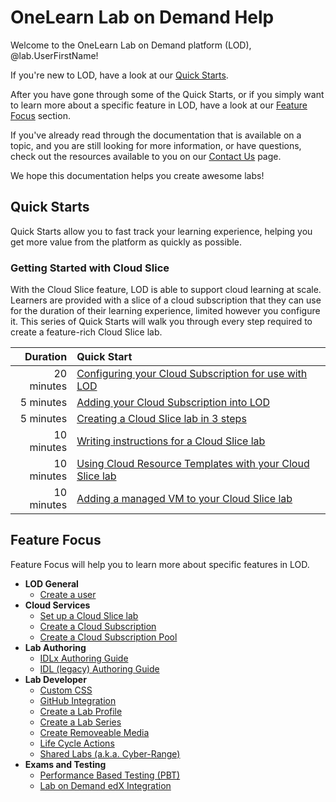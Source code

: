 # OneLearn Lab on Demand Help

Welcome to the OneLearn Lab on Demand platform (LOD), @lab.UserFirstName!

If you're new to LOD, have a look at our [Quick Starts](#quick-starts).

After you have gone through some of the Quick Starts, or if you simply want to learn more about a specific feature in LOD, have a look at our [Feature Focus](#feature-focus) section.

If you've already read through the documentation that is available on a topic, and you are still looking for more information, or have questions, check out the resources available to you on our [Contact Us](contact-us.md) page.

We hope this documentation helps you create awesome labs!

## Quick Starts

Quick Starts allow you to fast track your learning experience, helping you get more value from the platform as quickly as possible.

### Getting Started with Cloud Slice

With the Cloud Slice feature, LOD is able to support cloud learning at scale. Learners are provided with a slice of a cloud subscription that they can use for the duration of their learning experience, limited however you configure it. This series of Quick Starts will walk you through every step required to create a feature-rich Cloud Slice lab.

|Duration|Quick Start|
|--:|:--|
|20 minutes|[Configuring your Cloud Subscription for use with LOD](lod/quick-starts/cloud-slice/configure-subscription.md)|
|5 minutes|[Adding your Cloud Subscription into LOD](lod/quick-starts/cloud-slice/add-subscription-into-lod.md)|
|5 minutes|[Creating a Cloud Slice lab in 3 steps](lod/quick-starts/cloud-slice/creating-a-cloud-slice-lab-in-3-steps.md)|
|10 minutes|[Writing instructions for a Cloud Slice lab](lod/quick-starts/cloud-slice/writing-instructions-for-a-cloud-slice-lab.md)|
|10 minutes|[Using Cloud Resource Templates with your Cloud Slice lab](lod/quick-starts/cloud-slice/using-cloud-resource-templates-with-your-cloud-slice-lab.md)|
|10 minutes|[Adding a managed VM to your Cloud Slice lab](lod/quick-starts/cloud-slice/adding-a-managed-vm-to-a-cloud-slice-lab.md)|

## Feature Focus

Feature Focus will help you to learn more about specific features in LOD.

+ **LOD General**
    * [Create a user](lod/create-user.md)
+ **Cloud Services**
    * [Set up a Cloud Slice lab](guides/cloud-slice/cloud-slice.md)
    * [Create a Cloud Subscription](lod/create-cloud-subscription.md)
    * [Create a Cloud Subscription Pool](lod/create-cloud-subscription-pool.md)
+ **Lab Authoring**
    * [IDLx Authoring Guide](guides/idl2/idlv2-authoring-guide-and-best-practice.md)
    * [IDL (legacy) Authoring Guide](guides/idl/idlv3.md)
+ **Lab Developer**
    * [Custom CSS](lod/custom-css-guide.md)
    * [GitHub Integration](guides/github-integration/github-integration.md)
    * [Create a Lab Profile](lod/create-lab-profile.md)
    * [Create a Lab Series](lod/create-lab-series.md)
    * [Create Removeable Media](lod/create-removeable-media.md)
    * [Life Cycle Actions](guides/lca/life-cycle-actions-guide.md)
    * [Shared Labs (a.k.a. Cyber-Range)](guides/sl/sharedlabs.md)
+ **Exams and Testing**
    * [Performance Based Testing (PBT)](guides/pbt/lodpbtguide.md)
    * [Lab on Demand edX Integration](guides/lti/lod-lti.md)
